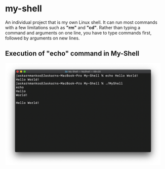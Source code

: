 # my-shell

An individual project that is my own Linux shell. It can run most commands with a few limitations such as **"rm"** and **"cd"**. Rather than typing a command and arguments on one line, you have to type commands first, followed by arguments on new lines.

## Execution of "echo" command in My-Shell

![MyShell](myshell.png)

